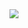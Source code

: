 <picture>
  <source
    srcset="https://github-readme-stats.vercel.app/api?username=vsn4ik&hide_title=true&show_icons=true&hide=contribs&count_private=false&theme=dark"
    media="(prefers-color-scheme: dark)"
  />
  <source
    srcset="https://github-readme-stats.vercel.app/api?username=vsn4ik&hide_title=true&show_icons=true&hide=contribs&count_private=false"
    media="(prefers-color-scheme: light), (prefers-color-scheme: no-preference)"
  />
  <img src="https://github-readme-stats.vercel.app/api?username=vsn4ik&hide_title=true&show_icons=true&hide=contribs&count_private=false" />
</picture>

